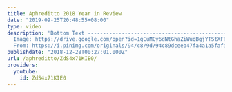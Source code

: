 ```yaml
---
title: Aphreditto 2018 Year in Review
date: "2019-09-25T20:48:55+08:00"
type: video
description: 'Bottom Text ----------------------------------------------------------------------------------
  Image: https://drive.google.com/open?id=1gCuMCy6dNtGhaZiWuqBgjYTStXFPAMLH Created
  From: https://i.pinimg.com/originals/94/c8/9d/94c89dceeb47fa4a1a5fafa97e3c028c.jpg'
publishdate: "2018-12-28T00:27:01.000Z"
url: /aphreditto/ZdS4x71KIE0/
providers:
  youtube:
    id: ZdS4x71KIE0
---
```

